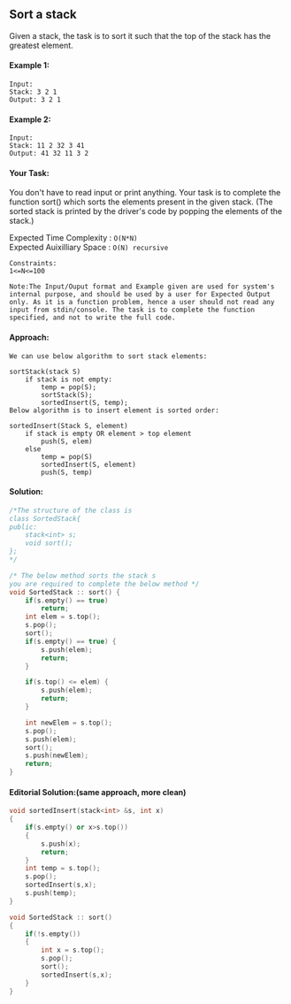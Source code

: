 ## Sort a stack

Given a stack, the task is to sort it such that the top of the stack has the greatest element.

#### Example 1:

```
Input:
Stack: 3 2 1
Output: 3 2 1
```

#### Example 2:

```
Input:
Stack: 11 2 32 3 41
Output: 41 32 11 3 2
```

#### Your Task:

You don't have to read input or print anything. Your task is to complete the function sort() which sorts the elements present in the given stack. (The sorted stack is printed by the driver's code by popping the elements of the stack.)

Expected Time Complexity : `O(N*N)`  
Expected Auixilliary Space : `O(N) recursive`

```
Constraints:
1<=N<=100

Note:The Input/Ouput format and Example given are used for system's internal purpose, and should be used by a user for Expected Output only. As it is a function problem, hence a user should not read any input from stdin/console. The task is to complete the function specified, and not to write the full code.
```

#### Approach:

```
We can use below algorithm to sort stack elements:

sortStack(stack S)
    if stack is not empty:
        temp = pop(S);
        sortStack(S);
        sortedInsert(S, temp);
Below algorithm is to insert element is sorted order:

sortedInsert(Stack S, element)
    if stack is empty OR element > top element
        push(S, elem)
    else
        temp = pop(S)
        sortedInsert(S, element)
        push(S, temp)
```

#### Solution:

```c++
/*The structure of the class is
class SortedStack{
public:
	stack<int> s;
	void sort();
};
*/

/* The below method sorts the stack s
you are required to complete the below method */
void SortedStack :: sort() {
    if(s.empty() == true)
        return;
    int elem = s.top();
    s.pop();
    sort();
    if(s.empty() == true) {
        s.push(elem);
        return;
    }

    if(s.top() <= elem) {
        s.push(elem);
        return;
    }

    int newElem = s.top();
    s.pop();
    s.push(elem);
    sort();
    s.push(newElem);
    return;
}
```

#### Editorial Solution:(same approach, more clean)

```c++
void sortedInsert(stack<int> &s, int x)
{
	if(s.empty() or x>s.top())
	{
		s.push(x);
		return;
	}
	int temp = s.top();
	s.pop();
	sortedInsert(s,x);
	s.push(temp);
}

void SortedStack :: sort()
{
	if(!s.empty())
	{
		int x = s.top();
		s.pop();
		sort();
		sortedInsert(s,x);
	}
}

```
